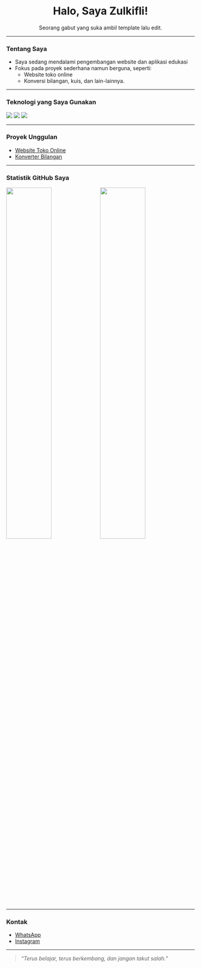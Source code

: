 
<h1 align="center">Halo, Saya Zulkifli!</h1>

<p align="center">
  Seorang gabut yang suka ambil template lalu edit.
</p>

---

### Tentang Saya

- Saya sedang mendalami pengembangan website dan aplikasi edukasi
- Fokus pada proyek sederhana namun berguna, seperti:
  - Website toko online
  - Konversi bilangan, kuis, dan lain-lainnya. 

---

### Teknologi yang Saya Gunakan
<p>
  <img src="https://img.shields.io/badge/HTML-E34F26?style=flat&logo=html5&logoColor=white"/>
  <img src="https://img.shields.io/badge/CSS-1572B6?style=flat&logo=css3&logoColor=white"/>
  <img src="https://img.shields.io/badge/JavaScript-F7DF1E?style=flat&logo=javascript&logoColor=black"/>
</p>

---

### Proyek Unggulan
- [Website Toko Online](https://github.com/Zulkifli09791/website-toko)
- [Konverter Bilangan](https://github.com/Zulkifli09791/konversi-bilangan)

---

### Statistik GitHub Saya

<p>
  <img src="https://github-readme-stats.vercel.app/api?username=Zulkifli09791&show_icons=true&theme=radical" width="49%"/>
  <img src="https://github-readme-stats.vercel.app/api/top-langs/?username=Zulkifli09791&layout=compact&theme=radical" width="49%"/>
</p>

---

### Kontak

- [WhatsApp](https://wa.me/628XXXXXXXXXX)
- [Instagram](https://instagram.com/zulkifli_145)


---

> *“Terus belajar, terus berkembang, dan jangan takut salah.”*

